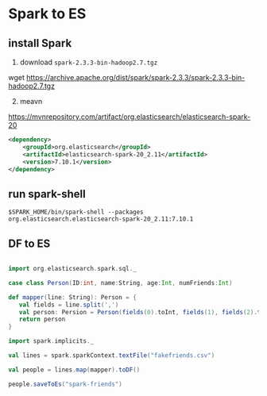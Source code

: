  
# Spark to ES

## install Spark

1. download `spark-2.3.3-bin-hadoop2.7.tgz`

 wget https://archive.apache.org/dist/spark/spark-2.3.3/spark-2.3.3-bin-hadoop2.7.tgz

2. meavn

https://mvnrepository.com/artifact/org.elasticsearch/elasticsearch-spark-20

```xml
<dependency>
    <groupId>org.elasticsearch</groupId>
    <artifactId>elasticsearch-spark-20_2.11</artifactId>
    <version>7.10.1</version>
</dependency>
```

## run spark-shell
```
$SPARK_HOME/bin/spark-shell --packages org.elasticsearch.elasticsearch-spark-20_2.11:7.10.1
```

## DF to ES
```scala

import org.elasticsearch.spark.sql._

case class Person(ID:int, name:String, age:Int, numFriends:Int)

def mapper(line: String): Person = {
   val fields = line.split(',')
   val person: Persion = Person(fields(0).toInt, fields(1), fields(2).toInt, fields(3).toInt )
   return person
}

import spark.implicits._

val lines = spark.sparkContext.textFile("fakefriends.csv")

val people = lines.map(mapper).toDF()

people.saveToEs("spark-friends")


```
